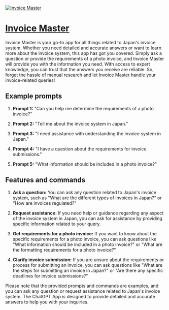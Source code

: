 [![Invoice Master](https://files.oaiusercontent.com/file-RzTKIVoFNNxoS6bl5irsHQam?se=2123-10-20T10%3A21%3A04Z&sp=r&sv=2021-08-06&sr=b&rscc=max-age%3D31536000%2C%20immutable&rscd=attachment%3B%20filename%3D92129b51-8515-4d18-8a0c-835f5a956b70.webp&sig=f63ABzFVUtrtascWAP7rOensA/DdY4JxGuG5OkevF9s%3D)](https://chat.openai.com/g/g-3XxyeZ2Gy-invoice-master)

# [Invoice Master](https://chat.openai.com/g/g-3XxyeZ2Gy-invoice-master)

Invoice Master is your go-to app for all things related to Japan's invoice system. Whether you need detailed and accurate answers or want to learn more about the invoice system, this app has got you covered. Simply ask a question or provide the requirements of a photo invoice, and Invoice Master will provide you with the information you need. With access to expert knowledge, you can trust that the answers you receive are reliable. So, forget the hassle of manual research and let Invoice Master handle your invoice-related queries!

## Example prompts

1. **Prompt 1:** "Can you help me determine the requirements of a photo invoice?"

2. **Prompt 2:** "Tell me about the invoice system in Japan."

3. **Prompt 3:** "I need assistance with understanding the invoice system in Japan."

4. **Prompt 4:** "I have a question about the requirements for invoice submissions."

5. **Prompt 5:** "What information should be included in a photo invoice?"

## Features and commands

1. **Ask a question:** You can ask any question related to Japan's invoice system, such as "What are the different types of invoices in Japan?" or "How are invoices regulated?"

2. **Request assistance:** If you need help or guidance regarding any aspect of the invoice system in Japan, you can ask for assistance by providing specific information related to your query.

3. **Get requirements for a photo invoice:** If you want to know about the specific requirements for a photo invoice, you can ask questions like "What information should be included in a photo invoice?" or "What are the formatting requirements for a photo invoice?"

4. **Clarify invoice submission:** If you are unsure about the requirements or process for submitting an invoice, you can ask questions like "What are the steps for submitting an invoice in Japan?" or "Are there any specific deadlines for invoice submissions?"

Please note that the provided prompts and commands are examples, and you can ask any question or request assistance related to Japan's invoice system. The ChatGPT App is designed to provide detailed and accurate answers to help you with your inquiries.